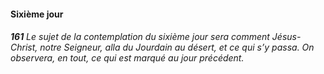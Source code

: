 #### Sixième jour

###### **161** Le sujet de la contemplation du sixième jour sera comment Jésus-Christ, notre Seigneur, alla du Jourdain au désert, et ce qui s’y passa. On observera, en tout, ce qui est marqué au jour précédent.

